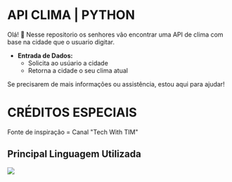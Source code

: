 <h1><b>API CLIMA | PYTHON</b></h1>

Olá! 👋
Nesse repositorio os senhores vão encontrar uma API de clima com base na cidade que o usuario digitar.

- **Entrada de Dados:**
  - Solicita ao usúario a cidade
  - Retorna a cidade o seu clima atual

Se precisarem de mais informações ou assistência, estou aqui para ajudar!

# CRÉDITOS ESPECIAIS
Fonte de inspiração = Canal "Tech With TIM"

## Principal Linguagem Utilizada
<img src="https://skillicons.dev/icons?i=python" />
